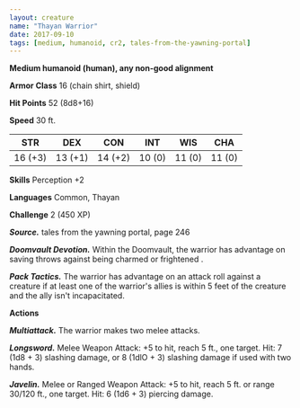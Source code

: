 ```yaml
---
layout: creature
name: "Thayan Warrior"
date: 2017-09-10
tags: [medium, humanoid, cr2, tales-from-the-yawning-portal]
---
```


**Medium humanoid (human), any non-good alignment**

**Armor Class** 16 (chain shirt, shield)

**Hit Points** 52 (8d8+16)

**Speed** 30 ft.

|   STR   |   DEX   |   CON   |   INT   |   WIS   |   CHA   |
|:-----:|:-----:|:-----:|:-----:|:-----:|:-----:|
| 16 (+3) | 13 (+1) | 14 (+2) | 10 (0) | 11 (0) | 11 (0) |

**Skills** Perception +2

**Languages** Common, Thayan

**Challenge** 2 (450 XP)

***Source.*** tales from the yawning portal,  page 246

***Doomvault Devotion.*** Within the Doomvault, the warrior has advantage on saving throws against being charmed or frightened .

***Pack Tactics.*** The warrior has advantage on an attack roll against a creature if at least one of the warrior's allies is within 5 feet of the creature and the ally isn't incapacitated.

**Actions**

***Multiattack.*** The warrior makes two melee attacks.

***Longsword.*** Melee Weapon Attack: +5 to hit, reach 5 ft., one target. Hit: 7 (1d8 + 3) slashing damage, or 8 (1dlO + 3) slashing damage if used with two hands.

***Javelin.*** Melee or Ranged Weapon Attack: +5 to hit, reach 5 ft. or range 30/120 ft., one target. Hit: 6 (1d6 + 3) piercing damage.

